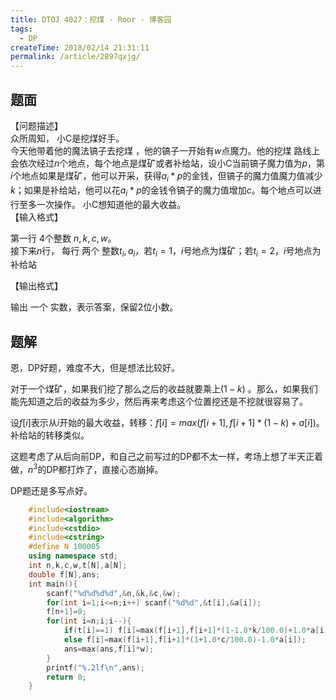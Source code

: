 ```yaml
---
title: DTOJ 4027：挖煤 - Roor - 博客园
tags:
  - DP
createTime: 2018/02/14 21:31:11
permalink: /article/2897qxjg/
---
```

## 题面

【问题描述】  
众所周知， 小C是挖煤好手。  
今天他带着他的魔法镐子去挖煤 ，他的镐子一开始有$w$点魔力。他的挖煤 路线上会依次经过$n$个地点，每个地点是煤矿或者补给站，设小C当前镐子魔力值为$p$，第$i$个地点如果是煤矿，他可以开采，获得$a_i*p$的金钱，但镐子的魔力值魔力值减少$k%$；如果是补给站，他可以花$a_i*p$的金钱令镐子的魔力值增加$c%$。每个地点可以进行至多一次操作。 小C想知道他的最大收益。  
【输入格式】

第一行 4个整数 $n,k,c,w$。  
接下来$n$行， 每行 两个 整数$t_i,a_i$，若$t_i=1$，$i$号地点为煤矿；若$t_i=2$，$i$号地点为补给站

【输出格式】

输出 一个 实数，表示答案，保留2位小数。

## 题解

恩，DP好题，难度不大，但是想法比较好。

对于一个煤矿，如果我们挖了那么之后的收益就要乘上$(1-k)$ 。那么，如果我们能先知道之后的收益为多少，然后再来考虑这个位置挖还是不挖就很容易了。

设$f[i]$表示从$i$开始的最大收益，转移：$f[i]=max(f[i+1],f[i+1]*(1-k)+a[i])$。补给站的转移类似。

这题考虑了从后向前DP，和自己之前写过的DP都不太一样，考场上想了半天正着做，$n^3$的DP都打炸了，直接心态崩掉。

DP题还是多写点好。


```c++
    #include<iostream>
    #include<algorithm>
    #include<cstdio>
    #include<cstring>
    #define N 100005
    using namespace std;
    int n,k,c,w,t[N],a[N];
    double f[N],ans;
    int main(){
        scanf("%d%d%d%d",&n,&k,&c,&w);
        for(int i=1;i<=n;i++) scanf("%d%d",&t[i],&a[i]);
        f[n+1]=0;
        for(int i=n;i;i--){
            if(t[i]==1) f[i]=max(f[i+1],f[i+1]*(1-1.0*k/100.0)+1.0*a[i]);
            else f[i]=max(f[i+1],f[i+1]*(1+1.0*c/100.0)-1.0*a[i]);
            ans=max(ans,f[i]*w);
        }
        printf("%.2lf\n",ans);
        return 0;
    }
```
